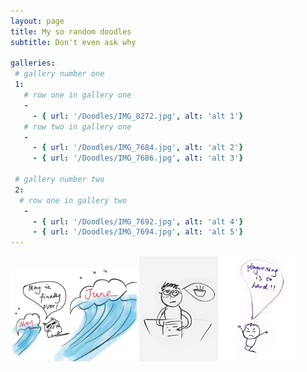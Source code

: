 ```yaml
---
layout: page
title: My so random doodles
subtitle: Don't even ask why

galleries:
 # gallery number one
 1:
   # row one in gallery one
   -
     - { url: '/Doodles/IMG_8272.jpg', alt: 'alt 1'}
   # row two in gallery one
   -
     - { url: '/Doodles/IMG_7684.jpg', alt: 'alt 2'}
     - { url: '/Doodles/IMG_7686.jpg', alt: 'alt 3'}

 # gallery number two
 2:
  # row one in gallery two
   -
     - { url: '/Doodles/IMG_7692.jpg', alt: 'alt 4'}
     - { url: '/Doodles/IMG_7694.jpg', alt: 'alt 5'}
---
```


<img src="/Doodles/IMG_8272.jpg" width="40%"> <img src="/Doodles/IMG_7684.jpg" width="25%"> <img src="/Doodles/IMG_7686.jpg" width="25%">